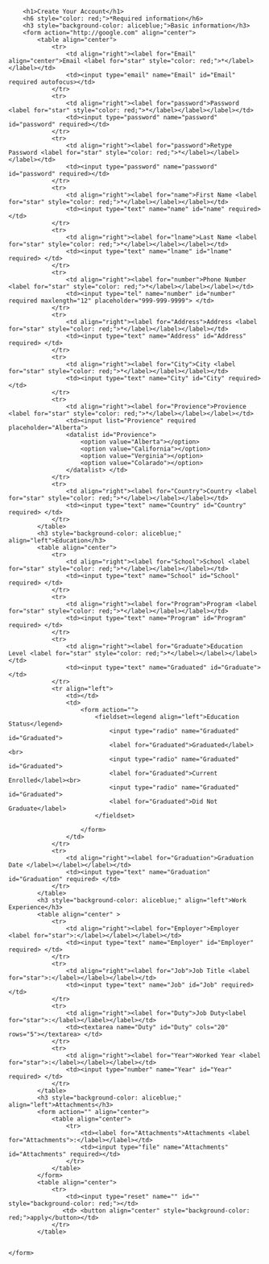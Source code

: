 <!DOCTYPE html>
<html lang="en">
<head>
    <meta charset="UTF-8">
    <meta name="viewport" content="width=device-width, initial-scale=1.0">
    <title>Document</title>
</head>
<body>

        <h1>Create Your Account</h1>
        <h6 style="color: red;">*Required information</h6>
        <h3 style="background-color: aliceblue;">Basic information</h3>
        <form action="http://google.com" align="center">
            <table align="center">
                <tr>
                    <td align="right"><label for="Email" align="center">Email <label for="star" style="color: red;">*</label></label></td>
                    <td><input type="email" name="Email" id="Email" required autofocus></td>
                </tr>
                <tr>
                    <td align="right"><label for="password">Password <label for="star" style="color: red;">*</label></label></label></td>
                    <td><input type="password" name="password" id="password" required></td>
                </tr>
                <tr>
                    <td align="right"><label for="password">Retype Password <label for="star" style="color: red;">*</label></label></label></td>
                    <td><input type="password" name="password" id="password" required></td>
                </tr>
                <tr>
                    <td align="right"><label for="name">First Name <label for="star" style="color: red;">*</label></label></label></td>
                    <td><input type="text" name="name" id="name" required></td>
                </tr>
                <tr>
                    <td align="right"><label for="lname">Last Name <label for="star" style="color: red;">*</label></label></label></td>
                    <td><input type="text" name="lname" id="lname" required> </td>
                </tr>
                <tr>
                    <td align="right"><label for="number">Phone Number <label for="star" style="color: red;">*</label></label></label></td>
                    <td><input type="tel" name="number" id="number" required maxlength="12" placeholder="999-999-9999"> </td>
                </tr>
                <tr>
                    <td align="right"><label for="Address">Address <label for="star" style="color: red;">*</label></label></label></td>
                    <td><input type="text" name="Address" id="Address" required> </td>
                </tr>
                <tr>
                    <td align="right"><label for="City">City <label for="star" style="color: red;">*</label></label></label></td>
                    <td><input type="text" name="City" id="City" required> </td>
                </tr>
                <tr>
                    <td align="right"><label for="Provience">Provience <label for="star" style="color: red;">*</label></label></label></td>
                    <td><input list="Provience" required placeholder="Alberta">
                    <datalist id="Provience">
                        <option value="Alberta"></option>
                        <option value="California"></option>
                        <option value="Verginia"></option>
                        <option value="Colarado"></option>
                    </datalist> </td>
                </tr>
                <tr>
                    <td align="right"><label for="Country">Country <label for="star" style="color: red;">*</label></label></label></td>
                    <td><input type="text" name="Country" id="Country" required> </td>
                </tr>
            </table> 
            <h3 style="background-color: aliceblue;" align="left">Education</h3>
            <table align="center">
                <tr>
                    <td align="right"><label for="School">School <label for="star" style="color: red;">*</label></label></label></td>
                    <td><input type="text" name="School" id="School" required> </td>
                </tr>
                <tr>
                    <td align="right"><label for="Program">Program <label for="star" style="color: red;">*</label></label></label></td>
                    <td><input type="text" name="Program" id="Program" required> </td>
                </tr>
                <tr>
                    <td align="right"><label for="Graduate">Education Level <label for="star" style="color: red;">*</label></label></label></td>
                    <td><input type="text" name="Graduated" id="Graduate"></td>
                </tr>
                <tr align="left">
                    <td></td>
                    <td>
                        <form action="">
                            <fieldset><legend align="left">Education Status</legend>
                                <input type="radio" name="Graduated" id="Graduated">
                                <label for="Graduated">Graduated</label><br>
                                <input type="radio" name="Graduated" id="Graduated">
                                <label for="Graduated">Current Enrolled</label><br>
                                <input type="radio" name="Graduated" id="Graduated">
                                <label for="Graduated">Did Not Graduate</label>
                            </fieldset>

                        </form>
                    </td>
                </tr>
                <tr>             
                    <td align="right"><label for="Graduation">Graduation Date </label></label></label></td>
                    <td><input type="text" name="Graduation" id="Graduation" required> </td>
                </tr>
            </table>
            <h3 style="background-color: aliceblue;" align="left">Work Experience</h3>
            <table align="center" >
                <tr>
                    <td align="right"><label for="Employer">Employer <label for="star">:</label></label></label></td>
                    <td><input type="text" name="Employer" id="Employer" required> </td>
                </tr>
                <tr>
                    <td align="right"><label for="Job">Job Title <label for="star">:</label></label></label></td>
                    <td><input type="text" name="Job" id="Job" required> </td>
                </tr>
                <tr>
                    <td align="right"><label for="Duty">Job Duty<label for="star">:</label></label></label></td>
                    <td><textarea name="Duty" id="Duty" cols="20" rows="5"></textarea> </td>
                </tr>
                <tr>
                    <td align="right"><label for="Year">Worked Year <label for="star">:</label></label></label></td>
                    <td><input type="number" name="Year" id="Year" required> </td>
                </tr>
            </table>
            <h3 style="background-color: aliceblue;" align="left">Attachments</h3>
            <form action="" align="center">
                <table align="center">
                    <tr>
                        <td><label for="Attachments">Attachments <label for="Attachments">:</label></label></td>
                        <td><input type="file" name="Attachments" id="Attachments" required></td>
                    </tr>
                </table>
            </form>
            <table align="center">
                <tr>
                    <td><input type="reset" name="" id="" style="background-color: red;"></td>
                   <td> <button align="center" style="background-color: red;">apply</button></td>
                </tr>
            </table>


    </form>
</body>
</html>
